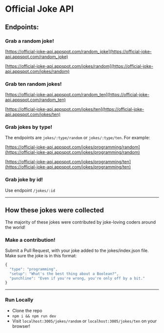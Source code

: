 # Official Joke API

## Endpoints:

### Grab a random joke!
[https://official-joke-api.appspot.com/random_joke](https://official-joke-api.appspot.com/random_joke)


[https://official-joke-api.appspot.com/jokes/random](https://official-joke-api.appspot.com/jokes/random)

### Grab ten random jokes!
[https://official-joke-api.appspot.com/random_ten](https://official-joke-api.appspot.com/random_ten)


[https://official-joke-api.appspot.com/jokes/ten](https://official-joke-api.appspot.com/jokes/ten)

### Grab jokes by type!

The endpoints are `jokes/:type/random` or `jokes/:type/ten`. For example:

[https://official-joke-api.appspot.com/jokes/programming/random](https://official-joke-api.appspot.com/jokes/programming/random)

[https://official-joke-api.appspot.com/jokes/programming/ten](https://official-joke-api.appspot.com/jokes/programming/ten)


### Grab joke by id!

Use endpoint `/jokes/:id`

***

## How these jokes were collected

The majority of these jokes were contributed by joke-loving coders around the world!

### Make a contribution!

Submit a Pull Request, with your joke added to the jokes/index.json file. Make sure the joke is in this format:

```javascript
{
  "type": "programming",
  "setup": "What's the best thing about a Boolean?",
  "punchline": "Even if you're wrong, you're only off by a bit."
}
```

***

### Run Locally
* Clone the repo
* `npm i && npm run dev`
* Visit `localhost:3005/jokes/random` or `localhost:3005/jokes/ten` on your browser!

